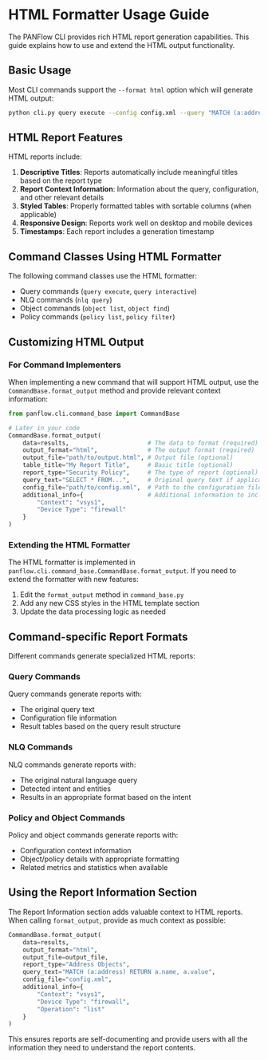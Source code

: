 # HTML Formatter Usage Guide

The PANFlow CLI provides rich HTML report generation capabilities. This guide explains how to use and extend the HTML output functionality.

## Basic Usage

Most CLI commands support the `--format html` option which will generate HTML output:

```bash
python cli.py query execute --config config.xml --query "MATCH (a:address) RETURN a.name, a.value" --format html --output report.html
```

## HTML Report Features

HTML reports include:

1. **Descriptive Titles**: Reports automatically include meaningful titles based on the report type
2. **Report Context Information**: Information about the query, configuration, and other relevant details
3. **Styled Tables**: Properly formatted tables with sortable columns (when applicable)
4. **Responsive Design**: Reports work well on desktop and mobile devices
5. **Timestamps**: Each report includes a generation timestamp

## Command Classes Using HTML Formatter

The following command classes use the HTML formatter:

- Query commands (`query execute`, `query interactive`)
- NLQ commands (`nlq query`)
- Object commands (`object list`, `object find`)
- Policy commands (`policy list`, `policy filter`)

## Customizing HTML Output

### For Command Implementers

When implementing a new command that will support HTML output, use the `CommandBase.format_output` method and provide relevant context information:

```python
from panflow.cli.command_base import CommandBase

# Later in your code
CommandBase.format_output(
    data=results,                      # The data to format (required)
    output_format="html",              # The output format (required)
    output_file="path/to/output.html", # Output file (optional)
    table_title="My Report Title",     # Basic title (optional)
    report_type="Security Policy",     # The type of report (optional)
    query_text="SELECT * FROM...",     # Original query text if applicable (optional)
    config_file="path/to/config.xml",  # Path to the configuration file used (optional)
    additional_info={                  # Additional information to include (optional)
        "Context": "vsys1",
        "Device Type": "firewall"
    }
)
```

### Extending the HTML Formatter

The HTML formatter is implemented in `panflow.cli.command_base.CommandBase.format_output`. If you need to extend the formatter with new features:

1. Edit the `format_output` method in `command_base.py`
2. Add any new CSS styles in the HTML template section
3. Update the data processing logic as needed

## Command-specific Report Formats

Different commands generate specialized HTML reports:

### Query Commands

Query commands generate reports with:
- The original query text
- Configuration file information
- Result tables based on the query result structure

### NLQ Commands

NLQ commands generate reports with:
- The original natural language query
- Detected intent and entities
- Results in an appropriate format based on the intent

### Policy and Object Commands

Policy and object commands generate reports with:
- Configuration context information
- Object/policy details with appropriate formatting
- Related metrics and statistics when available

## Using the Report Information Section

The Report Information section adds valuable context to HTML reports. When calling `format_output`, provide as much context as possible:

```python
CommandBase.format_output(
    data=results,
    output_format="html",
    output_file=output_file,
    report_type="Address Objects",
    query_text="MATCH (a:address) RETURN a.name, a.value",
    config_file="config.xml",
    additional_info={
        "Context": "vsys1",
        "Device Type": "firewall",
        "Operation": "list"
    }
)
```

This ensures reports are self-documenting and provide users with all the information they need to understand the report contents.